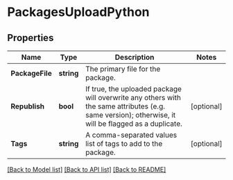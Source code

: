 # PackagesUploadPython

## Properties

Name | Type | Description | Notes
------------ | ------------- | ------------- | -------------
**PackageFile** | **string** | The primary file for the package. | 
**Republish** | **bool** | If true, the uploaded package will overwrite any others with the same attributes (e.g. same version); otherwise, it will be flagged as a duplicate. | [optional] 
**Tags** | **string** | A comma-separated values list of tags to add to the package. | [optional] 

[[Back to Model list]](../README.md#documentation-for-models) [[Back to API list]](../README.md#documentation-for-api-endpoints) [[Back to README]](../README.md)



